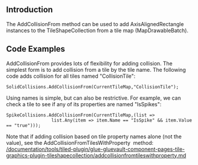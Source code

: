 ## Introduction

The AddCollisionFrom method can be used to add AxisAlignedRectangle instances to the TileShapeCollection from a tile map (MapDrawableBatch).

## Code Examples

AddCollisionFrom provides lots of flexibility for adding collision. The simplest form is to add collision from a tile by the tile name. The following code adds collision for all tiles named "CollisionTile":

``` lang:c#
SolidCollisions.AddCollisionFrom(CurrentTileMap,"CollisionTile");
```

Using names is simple, but can also be restrictive. For example, we can check a tile to see if any of its properties are named "IsSpikes":

``` lang:c#
SpikeCollisions.AddCollisionFrom(CurrentTileMap,(list => 
                 list.Any(item => item.Name == "IsSpike" && item.Value == "true")));
```

Note that if adding collision based on tile property names alone (not the value), see the AddCollisionFromTilesWithProperty  method: [/documentation/tools/tiled-plugin/glue-gluevault-component-pages-tile-graphics-plugin-tileshapecollection/addcollisionfromtileswithproperty.md](/documentation/tools/tiled-plugin/glue-gluevault-component-pages-tile-graphics-plugin-tileshapecollection/addcollisionfromtileswithproperty.md)
